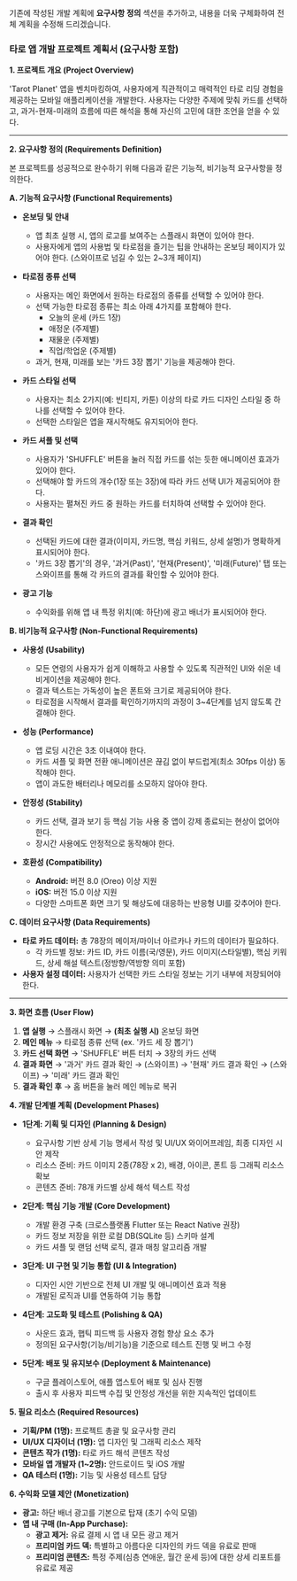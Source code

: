 기존에 작성된 개발 계획에 **요구사항 정의** 섹션을 추가하고, 내용을 더욱 구체화하여 전체 계획을 수정해 드리겠습니다.

### **타로 앱 개발 프로젝트 계획서 (요구사항 포함)**

**1. 프로젝트 개요 (Project Overview)**

'Tarot Planet' 앱을 벤치마킹하여, 사용자에게 직관적이고 매력적인 타로 리딩 경험을 제공하는 모바일 애플리케이션을 개발한다. 사용자는 다양한 주제에 맞춰 카드를 선택하고, 과거-현재-미래의 흐름에 따른 해석을 통해 자신의 고민에 대한 조언을 얻을 수 있다.

---

**2. 요구사항 정의 (Requirements Definition)**

본 프로젝트를 성공적으로 완수하기 위해 다음과 같은 기능적, 비기능적 요구사항을 정의한다.

**A. 기능적 요구사항 (Functional Requirements)**

*   **온보딩 및 안내**
    *   앱 최초 실행 시, 앱의 로고를 보여주는 스플래시 화면이 있어야 한다.
    *   사용자에게 앱의 사용법 및 타로점을 즐기는 팁을 안내하는 온보딩 페이지가 있어야 한다. (스와이프로 넘길 수 있는 2~3개 페이지)

*   **타로점 종류 선택**
    *   사용자는 메인 화면에서 원하는 타로점의 종류를 선택할 수 있어야 한다.
    *   선택 가능한 타로점 종류는 최소 아래 4가지를 포함해야 한다.
        *   오늘의 운세 (카드 1장)
        *   애정운 (주제별)
        *   재물운 (주제별)
        *   직업/학업운 (주제별)
    *   과거, 현재, 미래를 보는 '카드 3장 뽑기' 기능을 제공해야 한다.

*   **카드 스타일 선택**
    *   사용자는 최소 2가지(예: 빈티지, 카툰) 이상의 타로 카드 디자인 스타일 중 하나를 선택할 수 있어야 한다.
    *   선택한 스타일은 앱을 재시작해도 유지되어야 한다.

*   **카드 셔플 및 선택**
    *   사용자가 'SHUFFLE' 버튼을 눌러 직접 카드를 섞는 듯한 애니메이션 효과가 있어야 한다.
    *   선택해야 할 카드의 개수(1장 또는 3장)에 따라 카드 선택 UI가 제공되어야 한다.
    *   사용자는 펼쳐진 카드 중 원하는 카드를 터치하여 선택할 수 있어야 한다.

*   **결과 확인**
    *   선택된 카드에 대한 결과(이미지, 카드명, 핵심 키워드, 상세 설명)가 명확하게 표시되어야 한다.
    *   '카드 3장 뽑기'의 경우, '과거(Past)', '현재(Present)', '미래(Future)' 탭 또는 스와이프를 통해 각 카드의 결과를 확인할 수 있어야 한다.

*   **광고 기능**
    *   수익화를 위해 앱 내 특정 위치(예: 하단)에 광고 배너가 표시되어야 한다.

**B. 비기능적 요구사항 (Non-Functional Requirements)**

*   **사용성 (Usability)**
    *   모든 연령의 사용자가 쉽게 이해하고 사용할 수 있도록 직관적인 UI와 쉬운 네비게이션을 제공해야 한다.
    *   결과 텍스트는 가독성이 높은 폰트와 크기로 제공되어야 한다.
    *   타로점을 시작해서 결과를 확인하기까지의 과정이 3~4단계를 넘지 않도록 간결해야 한다.

*   **성능 (Performance)**
    *   앱 로딩 시간은 3초 이내여야 한다.
    *   카드 셔플 및 화면 전환 애니메이션은 끊김 없이 부드럽게(최소 30fps 이상) 동작해야 한다.
    *   앱이 과도한 배터리나 메모리를 소모하지 않아야 한다.

*   **안정성 (Stability)**
    *   카드 선택, 결과 보기 등 핵심 기능 사용 중 앱이 강제 종료되는 현상이 없어야 한다.
    *   장시간 사용에도 안정적으로 동작해야 한다.

*   **호환성 (Compatibility)**
    *   **Android:** 버전 8.0 (Oreo) 이상 지원
    *   **iOS:** 버전 15.0 이상 지원
    *   다양한 스마트폰 화면 크기 및 해상도에 대응하는 반응형 UI를 갖추어야 한다.

**C. 데이터 요구사항 (Data Requirements)**

*   **타로 카드 데이터:** 총 78장의 메이저/마이너 아르카나 카드의 데이터가 필요하다.
    *   각 카드별 정보: 카드 ID, 카드 이름(국/영문), 카드 이미지(스타일별), 핵심 키워드, 상세 해설 텍스트(정방향/역방향 의미 포함)
*   **사용자 설정 데이터:** 사용자가 선택한 카드 스타일 정보는 기기 내부에 저장되어야 한다.

---

**3. 화면 흐름 (User Flow)**

1.  **앱 실행** → 스플래시 화면 → **(최초 실행 시)** 온보딩 화면
2.  **메인 메뉴** → 타로점 종류 선택 (ex. '카드 세 장 뽑기')
3.  **카드 선택 화면** → 'SHUFFLE' 버튼 터치 → 3장의 카드 선택
4.  **결과 화면** → '과거' 카드 결과 확인 → (스와이프) → '현재' 카드 결과 확인 → (스와이프) → '미래' 카드 결과 확인
5.  **결과 확인 후** → 홈 버튼을 눌러 메인 메뉴로 복귀

**4. 개발 단계별 계획 (Development Phases)**

*   **1단계: 기획 및 디자인 (Planning & Design)**
    *   요구사항 기반 상세 기능 명세서 작성 및 UI/UX 와이어프레임, 최종 디자인 시안 제작
    *   리소스 준비: 카드 이미지 2종(78장 x 2), 배경, 아이콘, 폰트 등 그래픽 리소스 확보
    *   콘텐츠 준비: 78개 카드별 상세 해석 텍스트 작성

*   **2단계: 핵심 기능 개발 (Core Development)**
    *   개발 환경 구축 (크로스플랫폼 Flutter 또는 React Native 권장)
    *   카드 정보 저장을 위한 로컬 DB(SQLite 등) 스키마 설계
    *   카드 셔플 및 랜덤 선택 로직, 결과 매칭 알고리즘 개발

*   **3단계: UI 구현 및 기능 통합 (UI & Integration)**
    *   디자인 시안 기반으로 전체 UI 개발 및 애니메이션 효과 적용
    *   개발된 로직과 UI를 연동하여 기능 통합

*   **4단계: 고도화 및 테스트 (Polishing & QA)**
    *   사운드 효과, 햅틱 피드백 등 사용자 경험 향상 요소 추가
    *   정의된 요구사항(기능/비기능)을 기준으로 테스트 진행 및 버그 수정

*   **5단계: 배포 및 유지보수 (Deployment & Maintenance)**
    *   구글 플레이스토어, 애플 앱스토어 배포 및 심사 진행
    *   출시 후 사용자 피드백 수집 및 안정성 개선을 위한 지속적인 업데이트

**5. 필요 리소스 (Required Resources)**

*   **기획/PM (1명):** 프로젝트 총괄 및 요구사항 관리
*   **UI/UX 디자이너 (1명):** 앱 디자인 및 그래픽 리소스 제작
*   **콘텐츠 작가 (1명):** 타로 카드 해석 콘텐츠 작성
*   **모바일 앱 개발자 (1~2명):** 안드로이드 및 iOS 개발
*   **QA 테스터 (1명):** 기능 및 사용성 테스트 담당

**6. 수익화 모델 제안 (Monetization)**

*   **광고:** 하단 배너 광고를 기본으로 탑재 (초기 수익 모델)
*   **앱 내 구매 (In-App Purchase):**
    *   **광고 제거:** 유료 결제 시 앱 내 모든 광고 제거
    *   **프리미엄 카드 덱:** 특별하고 아름다운 디자인의 카드 덱을 유료로 판매
    *   **프리미엄 콘텐츠:** 특정 주제(심층 연애운, 월간 운세 등)에 대한 상세 리포트를 유료로 제공